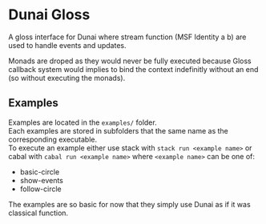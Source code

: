 # Dunai Gloss  

A gloss interface for Dunai where stream function (MSF Identity a b) are used to handle events and updates.  

Monads are droped as they would never be fully executed because Gloss callback system would implies to bind the context indefinitly without an end (so without executing the monads).  

## Examples  

Examples are located in the `examples/` folder.  
Each examples are stored in subfolders that the same name as the corresponding executable.  
To execute an example either use stack with `stack run <example name>` or cabal with `cabal run <example name>` where `<example name>` can be one of:  
- basic-circle  
- show-events  
- follow-circle  

The examples are so basic for now that they simply use Dunai as if it was classical function.
